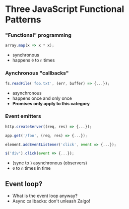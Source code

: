 Three JavaScript Functional Patterns
===

### "Functional" programming

```js
array.map(x => x * x);
```

* synchronous 
* happens `0` to `n` times

### Aynchronous "callbacks"

```js
fs.readFile('foo.txt', (err, buffer) => {...});
```

* asynchronous 
* happens once and only once
* __Promises only apply to this category__

### Event emitters

```js
http.createServer((req, res) => {...});

app.get('/foo', (req, res) => {...});

element.addEventListener('click', event => {...});

$('div').click(event => {...});
```

* (sync to ) asynchronous (observers)
* `0` to `n` times in time

## Event loop?

* What is the event loop anyway?
* Async callbacks: don't unleash Zalgo!

